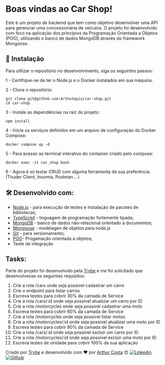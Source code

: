 # Boas vindas ao Car Shop!

Este é um projeto de backend que tem como objetivo desenvolver uma API para gerenciar uma concessionária de veículos. O projeto foi desenvolvido com foco na aplicação dos princípios da Programação Orientada a Objetos (POO), utilizando o banco de dados MongoDB através do framework Mongoose.

## 🔧 Instalação
Para utilizar o repositório no desenvolvimento, siga os seguintes passos:

1 - Certifique-se de ter o Node.js e o Docker instalados em sua máquina.

2 - Clone o repositório: 
```
git clone git@github.com:Arthutepio/car-shop.git
cd car-shop
```
3 - Instale as dependências na raiz do projeto:
```
npm install
```
4 - Inicie os serviços definidos em um arquivo de configuração do Docker Compose:
```
docker compose up -d
```
5 - Para acesso ao terminal interativo do container criado pelo compose:
```
docker exec -it car_shop bash
```
6 - Agora é só testar CRUD com alguma ferramenta de sua preferência. (Thuder Client, Insomia, Postman... )

## 🛠️ Desenvolvido com:
* [Node.js](https://nodejs.org/pt-br/docs/) - para execução de testes e instalação de pacotes de bibliotecas;
* [TypeScript](https://www.typescriptlang.org/) - linguagem de programação fortemente tipada;
* [MongoDB](https://www.mongodb.com/) - banco de dados não-relacional orientado a documentos;
* [Mongoose](https://mongoosejs.com/) - modelagen de objetos para node.js
* [Git](https://git-scm.com/doc) - para versionamento;
* [POO](https://developers.mercadolivre.com.br/pt_br/itens-e-buscas)- Progamação orientada a objetos;
* Teste de integração


## Tasks:
Parte do projeto foi desenvolvido pela [Trybe](https://app.betrybe.com/) e me foi solicitado que desenvolvesse os seguintes requisitos:
1. Crie a rota /cars onde seja possível cadastrar um carro
2. Crie o endpoint para listar carros
3. Escreva testes para cobrir 30% da camada de Service
4. Crie a rota /cars/:id onde seja possível atualizar um carro por ID
5. Crie a rota /motorcycles onde seja possível cadastrar uma moto
6. Escreva testes para cobrir 60% da camada de Service
7. Crie a rota /motorcycles onde seja possível listar motos
8. Crie a rota /motorcycles/:id onde seja possível atualizar uma moto por ID
9. Escreva testes para cobrir 80% da camada de Service
10. Crie a rota /cars/:id onde seja possível excluir um carro por ID
11. Crie a rota /motorcycles/:id onde seja possível excluir uma moto por ID
12. Escreva testes de unidade para cobrir 100% da sua aplicação


Criado por [Trybe](https://www.betrybe.com/) e desenvolvido com ❤️ por [Arthur Costa](https://arthutepio-portifolio.vercel.app/) 😊
[![Linkedin](https://skillicons.dev/icons?i=linkedin)](https://www.linkedin.com/in/arthutepio/) [![Github](https://skillicons.dev/icons?i=github)](https://www.linkedin.com/in/arthutepio/) 
